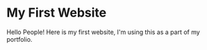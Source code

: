 # My First Website

Hello People! Here is my first website, I'm using this as a part of my portfolio.